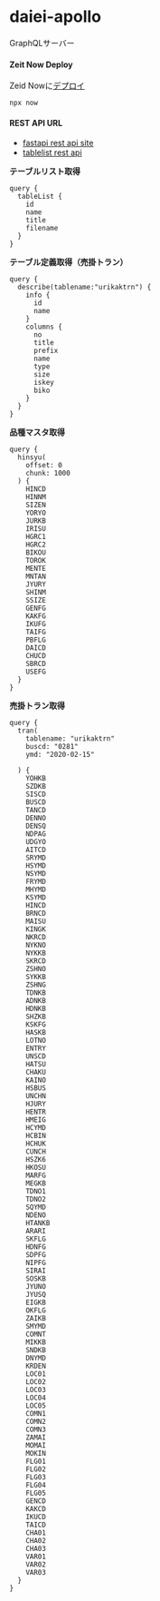 
# daiei-apollo

GraphQLサーバー

#### Zeit Now Deploy

Zeid Nowに[デプロイ](https://daiei-apollo.aki323buri2.now.sh/)

```
npx now 
```

#### REST API URL
* [fastapi rest api site](http://tk2-232-25926.vs.sakura.ne.jp/docs)
* [tablelist rest api](http://tk2-232-25926.vs.sakura.ne.jp/describe/tablelist)

**テーブルリスト取得**
```
query {
  tableList {
    id 
    name
    title 
    filename 
  }
}
```

**テーブル定義取得（売掛トラン）**
```
query {
  describe(tablename:"urikaktrn") {
    info {
      id 
      name 
    }
    columns {
      no
      title 
      prefix 
      name
      type
      size 
      iskey 
      biko 
    } 
  }
}
```

**品種マスタ取得**
```
query {
  hinsyu(
    offset: 0
    chunk: 1000
  ) {
    HINCD
    HINNM
    SIZEN
    YORYO
    JURKB
    IRISU
    HGRC1
    HGRC2
    BIKOU
    TOROK
    MENTE
    MNTAN
    JYURY
    SHINM
    SSIZE
    GENFG
    KAKFG
    IKUFG
    TAIFG
    PBFLG
    DAICD
    CHUCD
    SBRCD
    USEFG
  }
}
```

**売掛トラン取得**
```
query {
  tran(
  	tablename: "urikaktrn"
    buscd: "0281"
    ymd: "2020-02-15"
    
  ) {
    YOHKB
    SZDKB
    SISCD
    BUSCD
    TANCD
    DENNO
    DENSQ
    NDPAG
    UDGYO
    AITCD
    SRYMD
    HSYMD
    NSYMD
    FRYMD
    MHYMD
    KSYMD
    HINCD
    BRNCD
    MAISU
    KINGK
    NKRCD
    NYKNO
    NYKKB
    SKRCD
    ZSHNO
    SYKKB
    ZSHNG
    TDNKB
    ADNKB
    HDNKB
    SHZKB
    KSKFG
    HASKB
    LOTNO
    ENTRY
    UNSCD
    HATSU
    CHAKU
    KAINO
    HSBUS
    UNCHN
    HJURY
    HENTR
    HMEIG
    HCYMD
    HCBIN
    HCHUK
    CUNCH
    HSZK6
    HKOSU
    MARFG
    MEGKB
    TDNO1
    TDNO2
    SQYMD
    NDENO
    HTANKB
    ARARI
    SKFLG
    HDNFG
    SDPFG
    NIPFG
    SIRAI
    SOSKB
    JYUNO
    JYUSQ
    EIGKB
    OKFLG
    ZAIKB
    SMYMD
    COMNT
    MIKKB
    SNDKB
    DNYMD
    KRDEN
    LOC01
    LOC02
    LOC03
    LOC04
    LOC05
    COMN1
    COMN2
    COMN3
    ZAMAI
    MOMAI
    MOKIN
    FLG01
    FLG02
    FLG03
    FLG04
    FLG05
    GENCD
    KAKCD
    IKUCD
    TAICD
    CHA01
    CHA02
    CHA03
    VAR01
    VAR02
    VAR03
  }
}
```